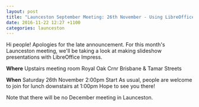 ```yaml
---
layout: post
title: "Launceston September Meeting: 26th November - Using LibreOffice Impress For Fun & Presentations (Royal Oak)"
date: 2016-11-22 12:27 +1100
categories: launceston
---
```


Hi people! Apologies for the late announcement. For this month's Launceston
meeting, we'll be taking a look at making slideshow presentations with
LibreOffice Impress.

**Where**
Upstairs meeting room
Royal Oak
Crnr Brisbane & Tamar Streets

**When**
Saturday 26th November
2:00pm Start
As usual, people are welcome to join for lunch downstairs at 1:00pm
Hope to see you there!

Note that there will be no December meeting in Launceston.